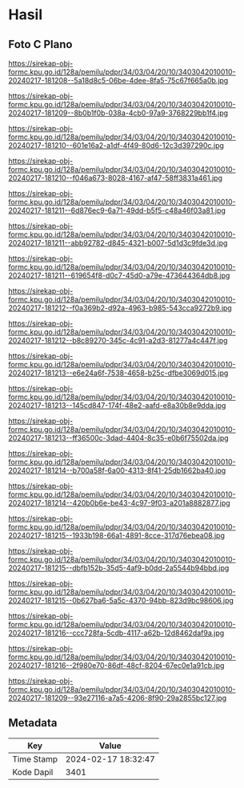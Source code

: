 # Hasil

## Foto C Plano

https://sirekap-obj-formc.kpu.go.id/128a/pemilu/pdpr/34/03/04/20/10/3403042010010-20240217-181208--5a18d8c5-06be-4dee-8fa5-75c67f665a0b.jpg

https://sirekap-obj-formc.kpu.go.id/128a/pemilu/pdpr/34/03/04/20/10/3403042010010-20240217-181209--8b0b1f0b-038a-4cb0-97a9-3768229bb1f4.jpg

https://sirekap-obj-formc.kpu.go.id/128a/pemilu/pdpr/34/03/04/20/10/3403042010010-20240217-181210--601e16a2-a1df-4f49-80d6-12c3d397290c.jpg

https://sirekap-obj-formc.kpu.go.id/128a/pemilu/pdpr/34/03/04/20/10/3403042010010-20240217-181210--f046a673-8028-4167-af47-58ff3831a461.jpg

https://sirekap-obj-formc.kpu.go.id/128a/pemilu/pdpr/34/03/04/20/10/3403042010010-20240217-181211--6d876ec9-6a71-49dd-b5f5-c48a46f03a81.jpg

https://sirekap-obj-formc.kpu.go.id/128a/pemilu/pdpr/34/03/04/20/10/3403042010010-20240217-181211--abb92782-d845-4321-b007-5d1d3c9fde3d.jpg

https://sirekap-obj-formc.kpu.go.id/128a/pemilu/pdpr/34/03/04/20/10/3403042010010-20240217-181211--619654f8-d0c7-45d0-a79e-473644364db8.jpg

https://sirekap-obj-formc.kpu.go.id/128a/pemilu/pdpr/34/03/04/20/10/3403042010010-20240217-181212--f0a369b2-d92a-4963-b985-543cca9272b9.jpg

https://sirekap-obj-formc.kpu.go.id/128a/pemilu/pdpr/34/03/04/20/10/3403042010010-20240217-181212--b8c89270-345c-4c91-a2d3-81277a4c447f.jpg

https://sirekap-obj-formc.kpu.go.id/128a/pemilu/pdpr/34/03/04/20/10/3403042010010-20240217-181213--e6e24a6f-7538-4658-b25c-dfbe3069d015.jpg

https://sirekap-obj-formc.kpu.go.id/128a/pemilu/pdpr/34/03/04/20/10/3403042010010-20240217-181213--145cd847-174f-48e2-aafd-e8a30b8e9dda.jpg

https://sirekap-obj-formc.kpu.go.id/128a/pemilu/pdpr/34/03/04/20/10/3403042010010-20240217-181213--ff36500c-3dad-4404-8c35-e0b6f75502da.jpg

https://sirekap-obj-formc.kpu.go.id/128a/pemilu/pdpr/34/03/04/20/10/3403042010010-20240217-181214--b700a58f-6a00-4313-8f41-25db1662ba40.jpg

https://sirekap-obj-formc.kpu.go.id/128a/pemilu/pdpr/34/03/04/20/10/3403042010010-20240217-181214--420b0b6e-be43-4c97-9f03-a201a8882877.jpg

https://sirekap-obj-formc.kpu.go.id/128a/pemilu/pdpr/34/03/04/20/10/3403042010010-20240217-181215--1933b198-66a1-4891-8cce-317d76ebea08.jpg

https://sirekap-obj-formc.kpu.go.id/128a/pemilu/pdpr/34/03/04/20/10/3403042010010-20240217-181215--dbfb152b-35d5-4af9-b0dd-2a5544b94bbd.jpg

https://sirekap-obj-formc.kpu.go.id/128a/pemilu/pdpr/34/03/04/20/10/3403042010010-20240217-181215--0b627ba6-5a5c-4370-94bb-823d9bc98606.jpg

https://sirekap-obj-formc.kpu.go.id/128a/pemilu/pdpr/34/03/04/20/10/3403042010010-20240217-181216--ccc728fa-5cdb-4117-a62b-12d8462daf9a.jpg

https://sirekap-obj-formc.kpu.go.id/128a/pemilu/pdpr/34/03/04/20/10/3403042010010-20240217-181216--2f980e70-86df-48cf-8204-67ec0e1a91cb.jpg

https://sirekap-obj-formc.kpu.go.id/128a/pemilu/pdpr/34/03/04/20/10/3403042010010-20240217-181209--93e27116-a7a5-4206-8f90-29a2855bc127.jpg


## Metadata

| Key        | Value               |
| ---------- | ------------------- |
| Time Stamp | 2024-02-17 18:32:47 |
| Kode Dapil | 3401                |



